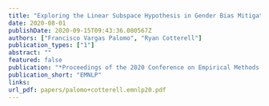 ```yaml
---
title: "Exploring the Linear Subspace Hypothesis in Gender Bias Mitigation"
date: 2020-08-01
publishDate: 2020-09-15T09:43:36.080567Z
authors: ["Francisco Vargas Palomo", "Ryan Cotterell"]
publication_types: ["1"]
abstract: ""
featured: false
publication: "*Proceedings of the 2020 Conference on Empirical Methods in Natural Language Processing and the 9th International Joint Conference on Natural Language Processing*"
publication_short: "EMNLP"
links:
url_pdf: papers/palomo+cotterell.emnlp20.pdf
---
```


